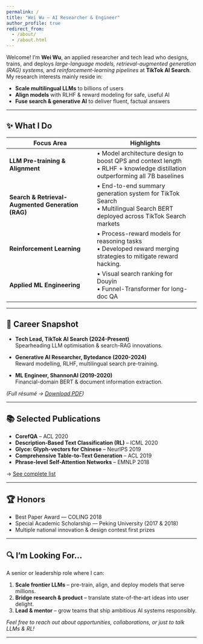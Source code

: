 ```yaml
---
permalink: /
title: "Wei Wu – AI Researcher & Engineer"
author_profile: true
redirect_from: 
  - /about/
  - /about.html
---
```



Welcome! I’m **Wei Wu**, an applied researcher and tech lead who designs, trains, and deploys *large-language models, retrieval-augmented generation (RAG) systems,* and *reinforcement-learning pipelines* at **TikTok AI Search**.  
My research interests mainly reside in:
- **Scale multilingual LLMs** to billions of users  
- **Align models** with RLHF & reward modeling for safe, useful AI  
- **Fuse search & generative AI** to deliver fluent, factual answers  

---

## ✨ What I Do

| Focus Area | Highlights |
|------------|------------|
| **LLM Pre-training & Alignment** | • Model architecture design to boost QPS and context length<br>• RLHF + knowledge distillation outperforming all 7B baselines |
| **Search & Retrieval-Augmented Generation (RAG)** | • End-to-end summary generation system for TikTok Search<br>• Multilingual Search BERT deployed across TikTok Search markets |
| **Reinforcement Learning** | • Process-reward models for reasoning tasks<br>• Developed reward merging strategies to mitigate reward hacking. |
| **Applied ML Engineering** | • Visual search ranking for Douyin<br>• Funnel-Transformer for long-doc QA |

---

## 🚀 Career Snapshot

- **Tech Lead, TikTok AI Search (2024-Present)**  
  Spearheading LLM optimisation & search-RAG innovations.

- **Generative AI Researcher, Bytedance (2020-2024)**  
  Reward modelling, RLHF, multilingual search pre-training.

- **ML Engineer, ShannonAI (2019-2020)**  
  Financial-domain BERT & document information extraction.

*(Full résumé → [Download PDF](./files/WuWeiResume.pdf))* 

---

## 📚 Selected Publications

- **CorefQA** – ACL 2020  
- **Description-Based Text Classification (RL)** – ICML 2020  
- **Glyce: Glyph-vectors for Chinese** – NeurIPS 2019  
- **Comprehensive Table-to-Text Generation** – ACL 2019  
- **Phrase-level Self-Attention Networks** – EMNLP 2018  

→ [See complete list](./publications)

---

## 🏆 Honors

- Best Paper Award — COLING 2018  
- Special Academic Scholarship — Peking University (2017 & 2018)  
- Multiple national innovation & design contest first prizes

---

## 🔍 I’m Looking For…

A senior or leadership role where I can:

1. **Scale frontier LLMs** – pre-train, align, and deploy models that serve millions.  
2. **Bridge research & product** – translate state-of-the-art ideas into user delight.  
3. **Lead & mentor** – grow teams that ship ambitious AI systems responsibly.


*Feel free to reach out about opportunities, collaborations, or just to talk LLMs & RL!*

---
